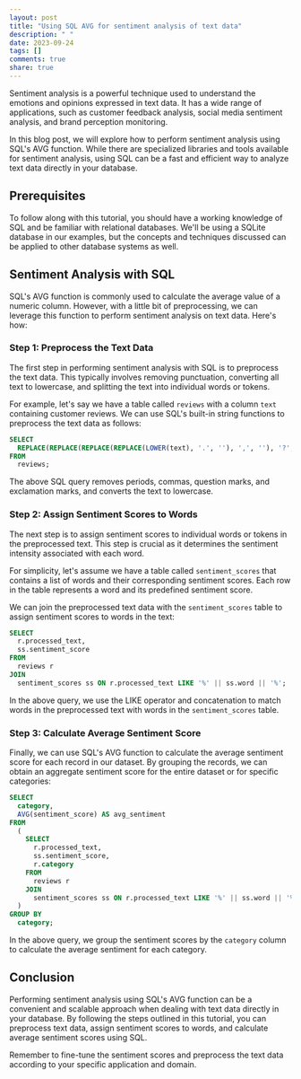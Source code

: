 ```yaml
---
layout: post
title: "Using SQL AVG for sentiment analysis of text data"
description: " "
date: 2023-09-24
tags: []
comments: true
share: true
---
```


Sentiment analysis is a powerful technique used to understand the emotions and opinions expressed in text data. It has a wide range of applications, such as customer feedback analysis, social media sentiment analysis, and brand perception monitoring.

In this blog post, we will explore how to perform sentiment analysis using SQL's AVG function. While there are specialized libraries and tools available for sentiment analysis, using SQL can be a fast and efficient way to analyze text data directly in your database.

## Prerequisites

To follow along with this tutorial, you should have a working knowledge of SQL and be familiar with relational databases. We'll be using a SQLite database in our examples, but the concepts and techniques discussed can be applied to other database systems as well.

## Sentiment Analysis with SQL

SQL's AVG function is commonly used to calculate the average value of a numeric column. However, with a little bit of preprocessing, we can leverage this function to perform sentiment analysis on text data. Here's how:

### Step 1: Preprocess the Text Data

The first step in performing sentiment analysis with SQL is to preprocess the text data. This typically involves removing punctuation, converting all text to lowercase, and splitting the text into individual words or tokens.

For example, let's say we have a table called `reviews` with a column `text` containing customer reviews. We can use SQL's built-in string functions to preprocess the text data as follows:

```sql
SELECT
  REPLACE(REPLACE(REPLACE(REPLACE(LOWER(text), '.', ''), ',', ''), '?', ''), '!', '') AS processed_text
FROM
  reviews;
```

The above SQL query removes periods, commas, question marks, and exclamation marks, and converts the text to lowercase.

### Step 2: Assign Sentiment Scores to Words

The next step is to assign sentiment scores to individual words or tokens in the preprocessed text. This step is crucial as it determines the sentiment intensity associated with each word.

For simplicity, let's assume we have a table called `sentiment_scores` that contains a list of words and their corresponding sentiment scores. Each row in the table represents a word and its predefined sentiment score.

We can join the preprocessed text data with the `sentiment_scores` table to assign sentiment scores to words in the text:

```sql
SELECT
  r.processed_text,
  ss.sentiment_score
FROM
  reviews r
JOIN
  sentiment_scores ss ON r.processed_text LIKE '%' || ss.word || '%';
```

In the above query, we use the LIKE operator and concatenation to match words in the preprocessed text with words in the `sentiment_scores` table.

### Step 3: Calculate Average Sentiment Score

Finally, we can use SQL's AVG function to calculate the average sentiment score for each record in our dataset. By grouping the records, we can obtain an aggregate sentiment score for the entire dataset or for specific categories:

```sql
SELECT
  category,
  AVG(sentiment_score) AS avg_sentiment
FROM
  (
    SELECT
      r.processed_text,
      ss.sentiment_score,
      r.category
    FROM
      reviews r
    JOIN
      sentiment_scores ss ON r.processed_text LIKE '%' || ss.word || '%'
  )
GROUP BY
  category;
```

In the above query, we group the sentiment scores by the `category` column to calculate the average sentiment for each category.

## Conclusion

Performing sentiment analysis using SQL's AVG function can be a convenient and scalable approach when dealing with text data directly in your database. By following the steps outlined in this tutorial, you can preprocess text data, assign sentiment scores to words, and calculate average sentiment scores using SQL.

Remember to fine-tune the sentiment scores and preprocess the text data according to your specific application and domain.
